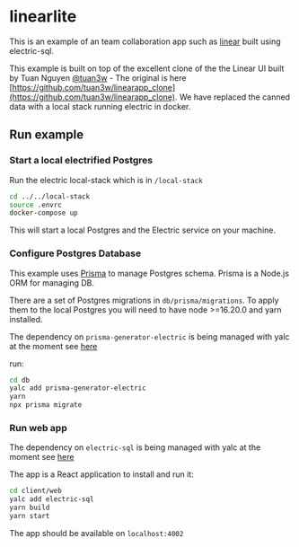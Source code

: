 # linearlite

This is an example of an team collaboration app such as [linear](https://linear.app) built using electric-sql.

This example is built on top of the excellent clone of the the Linear UI built by 
Tuan Nguyen [@tuan3w](https://github.com/tuan3w) - The original is here 
[https://github.com/tuan3w/linearapp_clone](https://github.com/tuan3w/linearapp_clone). 
We have replaced the canned data with a local stack running electric in docker.


## Run example

### Start a local electrified Postgres

Run the electric local-stack which is in `/local-stack`

```bash
cd ../../local-stack
source .envrc
docker-compose up
```
This will start a local Postgres and the Electric service on your machine.

### Configure Postgres Database

This example uses [Prisma](https://www.prisma.io/) to manage Postgres schema. 
Prisma is a Node.js ORM for managing DB.

There are a set of Postgres migrations in `db/prisma/migrations`. 
To apply them to the local Postgres you will need to have node >=16.20.0 and yarn installed.

The dependency on `prisma-generator-electric` is being managed with yalc at the moment see [here](using_yalc.md)

run:

```bash
cd db
yalc add prisma-generator-electric
yarn
npx prisma migrate
```

### Run web app

The dependency on `electric-sql` is being managed with yalc at the moment see [here](using_yalc.md)

The app is a React application to install and run it:

```bash
cd client/web
yalc add electric-sql
yarn build
yarn start
```
The app should be available on `localhost:4002`